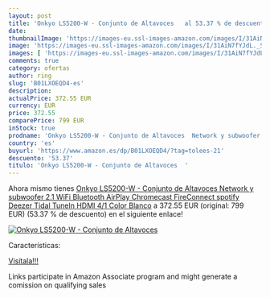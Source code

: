 ```yaml
---
layout: post
title: 'Onkyo LS5200-W - Conjunto de Altavoces   al 53.37 % de descuento'
date: 
thumbnailImage: 'https://images-eu.ssl-images-amazon.com/images/I/31AiN7fYJdL._SL200_.jpg'
image: 'https://images-eu.ssl-images-amazon.com/images/I/31AiN7fYJdL._SL200_.jpg'
images: [ 'https://images-eu.ssl-images-amazon.com/images/I/31AiN7fYJdL._SL200_.jpg' ]
comments: true
category: ofertas
author: ring
slug: 'B01LXOEQD4-es'
description:
actualPrice: 372.55 EUR
currency: EUR
price: 372.55
comparePrice: 799 EUR
inStock: true
prodname: 'Onkyo LS5200-W - Conjunto de Altavoces  Network y subwoofer 2.1  WiFi  Bluetooth  AirPlay  Chromecast  FireConnect  spotify  Deezer  Tidal   Tuneln  HDMI 4/1  Color Blanco'
country: 'es'
buyurl: 'https://www.amazon.es/dp/B01LXOEQD4/?tag=tolees-21'
descuento: '53.37'
titulo: 'Onkyo LS5200-W - Conjunto de Altavoces  '
---
```


Ahora mismo tienes [Onkyo LS5200-W - Conjunto de Altavoces  Network y subwoofer 2.1  WiFi  Bluetooth  AirPlay  Chromecast  FireConnect  spotify  Deezer  Tidal   Tuneln  HDMI 4/1  Color Blanco](https://www.amazon.es/dp/B01LXOEQD4/?tag=tolees-21) a 372.55 EUR (original: 799 EUR) (53.37 %  de descuento) en el siguiente enlace!

[![Onkyo LS5200-W - Conjunto de Altavoces  ](https://images-eu.ssl-images-amazon.com/images/I/31AiN7fYJdL._SL200_.jpg)](https://www.amazon.es/dp/B01LXOEQD4/?tag=tolees-21)

Características:


[Visítala!!!](https://www.amazon.es/dp/B01LXOEQD4/?tag=tolees-21)

Links participate in Amazon Associate program and might generate a comission on qualifying sales
